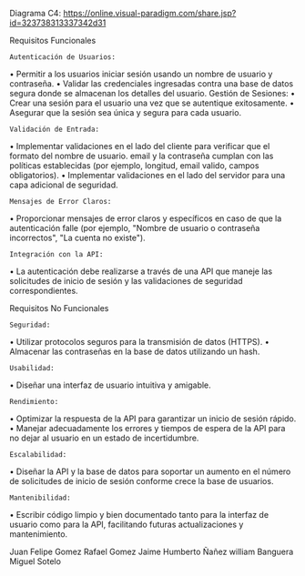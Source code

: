 Diagrama C4: https://online.visual-paradigm.com/share.jsp?id=323738313337342d31

Requisitos Funcionales

    Autenticación de Usuarios:
•	Permitir a los usuarios iniciar sesión usando un nombre de usuario y contraseña.
•	Validar las credenciales ingresadas contra una base de datos segura donde se almacenan los detalles del usuario.
    Gestión de Sesiones:
•	Crear una sesión para el usuario una vez que se autentique exitosamente.
•	  Asegurar que la sesión sea única y segura para cada usuario.

    Validación de Entrada:
•	Implementar validaciones en el lado del cliente para verificar que el formato del nombre de usuario. email y la contraseña cumplan con las políticas establecidas (por ejemplo, longitud, email valido, campos obligatorios).
•	Implementar validaciones en el lado del servidor para una capa adicional de seguridad.

    Mensajes de Error Claros:
•	Proporcionar mensajes de error claros y específicos en caso de que la autenticación falle (por ejemplo, "Nombre de usuario o contraseña incorrectos", "La cuenta no existe").

    Integración con la API:
•	La autenticación debe realizarse a través de una API que maneje las solicitudes de inicio de sesión y las validaciones de seguridad correspondientes.

Requisitos No Funcionales

    Seguridad:
•	Utilizar protocolos seguros para la transmisión de datos (HTTPS).
•	Almacenar las contraseñas en la base de datos utilizando un hash.

    Usabilidad:
•	Diseñar una interfaz de usuario intuitiva y amigable.

    Rendimiento:
•	 Optimizar la respuesta de la API para garantizar un inicio de sesión rápido.
•	Manejar adecuadamente los errores y tiempos de espera de la API para no dejar al usuario en un estado de incertidumbre.

    Escalabilidad:
•	Diseñar la API y la base de datos para soportar un aumento en el número de solicitudes de inicio de sesión conforme crece la base de usuarios.

    Mantenibilidad:
•	 Escribir código limpio y bien documentado tanto para la interfaz de usuario como para la API, facilitando futuras actualizaciones y mantenimiento.


Juan Felipe Gomez
Rafael Gomez
Jaime Humberto Ñañez
william Banguera
Miguel Sotelo